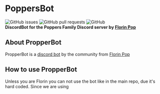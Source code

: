 # PoppersBot
![GitHub issues](https://img.shields.io/github/issues/jodylecompte/PopperBot) ![GitHub pull requests](https://img.shields.io/github/issues-pr/jodylecompte/PopperBot) ![GitHub](https://img.shields.io/github/license/jodylecompte/PopperBot)<br>
<strong>DiscordBot for the Poppers Family Discord server by <a href="https://www.florin-pop.com/">Florin Pop</a></strong>

## About PropperBot
PropperBot is a [discord bot](https://discord.com) by the community from <a href="https://www.florin-pop.com/">Florin Pop</a>

## How to use PropperBot
Unless you are Florin you can not use the bot like in the main repo, due it's hard coded. Since we are using 